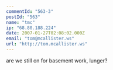 ```yaml
---
commentId: "563-3"
postId: "563"
name: "tmc"
ip: "68.80.188.224"
date: 2007-01-27T02:08:02.000Z
email: "tom@mcallister.ws"
url: "http://tom.mcallister.ws"
---
```

<p>are we still on for basement work, lunger?</p>